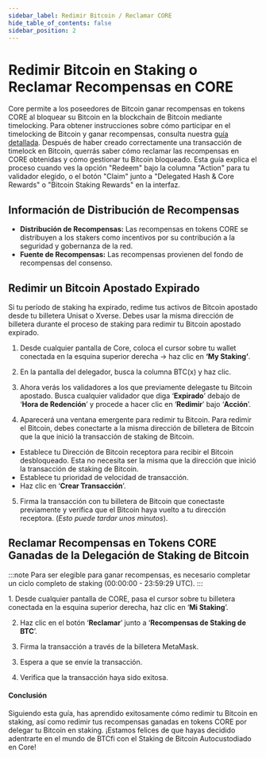 ```yaml
---
sidebar_label: Redimir Bitcoin / Reclamar CORE
hide_table_of_contents: false
sidebar_position: 2
---
```


# Redimir Bitcoin en Staking o Reclamar Recompensas en CORE

Core permite a los poseedores de Bitcoin ganar recompensas en tokens CORE al bloquear su Bitcoin en la blockchain de Bitcoin mediante timelocking. Para obtener instrucciones sobre cómo participar en el timelocking de Bitcoin y ganar recompensas, consulta nuestra [guía detallada](./stake-btc-guide.md).
Después de haber creado correctamente una transacción de timelock en Bitcoin, querrás saber cómo reclamar las recompensas en CORE obtenidas y cómo gestionar tu Bitcoin bloqueado. Esta guía explica el proceso cuando ves la opción "Redeem" bajo la columna "Action" para tu validador elegido, o el botón "Claim" junto a "Delegated Hash & Core Rewards" o "Bitcoin Staking Rewards" en la interfaz.

## Información de Distribución de Recompensas

- **Distribución de Recompensas:** Las recompensas en tokens CORE se distribuyen a los stakers como incentivos por su contribución a la seguridad y gobernanza de la red.
- **Fuente de Recompensas:** Las recompensas provienen del fondo de recompensas del consenso.

## Redimir un Bitcoin Apostado Expirado

Si tu período de staking ha expirado, redime tus activos de Bitcoin apostado desde tu billetera Unisat o Xverse. Debes usar la misma dirección de billetera durante el proceso de staking para redimir tu Bitcoin apostado expirado.

1. Desde cualquier pantalla de Core, coloca el cursor sobre tu wallet conectada en la esquina superior derecha → haz clic en **‘My Staking’**.

<p align="center"></p>

2. En la pantalla del delegador, busca la columna BTC(x) y haz clic.

<p align="center"></p>

3. Ahora verás los validadores a los que previamente delegaste tu Bitcoin apostado. Busca cualquier validador que diga ‘**Expirado**’ debajo de ‘**Hora de Redención**’ y procede a hacer clic en ‘**Redimir**’ bajo ‘**Acción**’.

<p align="center"></p>

4. Aparecerá una ventana emergente para redimir tu Bitcoin. Para redimir el Bitcoin, debes conectarte a la misma dirección de billetera de Bitcoin que la que inició la transacción de staking de Bitcoin.

<p align="center"></p>

- Establece tu Dirección de Bitcoin receptora para recibir el Bitcoin desbloqueado. Esta no necesita ser la misma que la dirección que inició la transacción de staking de Bitcoin.
- Establece tu prioridad de velocidad de transacción.
- Haz clic en ‘**Crear Transacción**’.

<p align="center"></p>

5. Firma la transacción con tu billetera de Bitcoin que conectaste previamente y verifica que el Bitcoin haya vuelto a tu dirección receptora. (_Esto puede tardar unos minutos_).

## Reclamar Recompensas en Tokens CORE Ganadas de la Delegación de Staking de Bitcoin

:::note
Para ser elegible para ganar recompensas, es necesario completar un ciclo completo de staking (00:00:00 - 23:59:29 UTC).
:::

1\. Desde cualquier pantalla de CORE, pasa el cursor sobre tu billetera conectada en la esquina superior derecha, haz clic en ‘**Mi Staking**’.

<p align="center"></p>

2. Haz clic en el botón ‘**Reclamar**’ junto a ‘**Recompensas de Staking de BTC**’.

<p align="center"></p>

3. Firma la transacción a través de la billetera MetaMask.

<p align="center" style={{zoom:"60%"}}></p>

3. Espera a que se envíe la transacción.



3. Verifica que la transacción haya sido exitosa.



#### Conclusión

Siguiendo esta guía, has aprendido exitosamente cómo redimir tu Bitcoin en staking, así como redimir tus recompensas ganadas en tokens CORE por delegar tu Bitcoin en staking. ¡Estamos felices de que hayas decidido adentrarte en el mundo de BTCfi con el Staking de Bitcoin Autocustodiado en Core!
